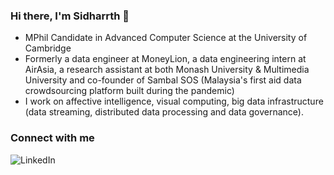 ### Hi there, I'm Sidharrth 👋

- MPhil Candidate in Advanced Computer Science at the University of Cambridge
- Formerly a data engineer at MoneyLion, a data engineering intern at AirAsia, a research assistant at both Monash University & Multimedia University and co-founder of Sambal SOS (Malaysia's first aid data crowdsourcing platform built during the pandemic) 
- I work on affective intelligence, visual computing, big data infrastructure (data streaming, distributed data processing and data governance).

### Connect with me

[<img align="left" alt="LinkedIn" src="https://img.shields.io/badge/linkedin-%230077B5.svg?&style=for-the-badge&logo=linkedin&logoColor=white" />][linkedin]

[site]: https://sidharrth.me/
[blog]: https://mathsforgeeks.org/blog
[linkedin]: https://www.linkedin.com/in/sidharrth-nagappan/
